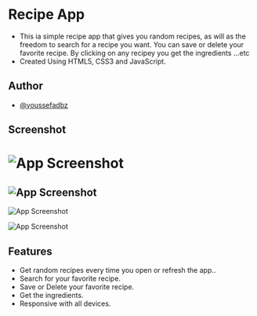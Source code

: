 
# Recipe App
- This ia simple recipe app that gives you random recipes, as will as the freedom to search for a recipe you want. You can save or delete your favorite recipe. By clicking on any recipey you get the ingredients ...etc
- Created Using HTML5, CSS3 and JavaScript.

## Author

- [@youssefadbz](https://www.github.com/youssefadbz)


## Screenshot

![App Screenshot](https://github.com/youssefadbz/Recipe-App/blob/main/Screenshot.png)
=====================================================================================
![App Screenshot](https://github.com/youssefadbz/Recipe-App/blob/main/Screenshot%202.png)
----------------------------------------------------------------------------------------
![App Screenshot](https://github.com/youssefadbz/Recipe-App/blob/main/Screenshot%203.png)

![App Screenshot](https://github.com/youssefadbz/Recipe-App/blob/main/Screenshot%204.png)


## Features

- Get random recipes every time you open or refresh the app..
- Search for your favorite recipe.
- Save or Delete your favorite recipe.
- Get the ingredients.
- Responsive with all devices.

